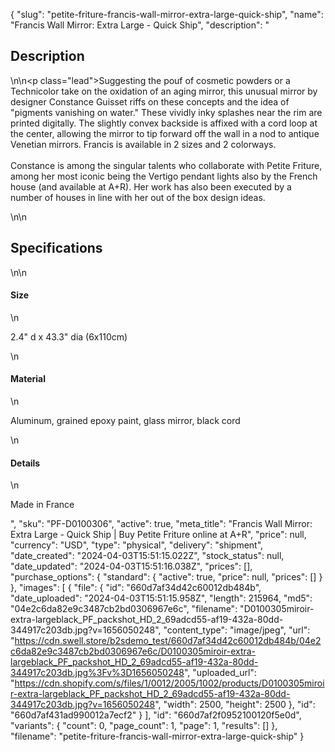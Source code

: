 {
  "slug": "petite-friture-francis-wall-mirror-extra-large-quick-ship",
  "name": "Francis Wall Mirror: Extra Large - Quick Ship",
  "description": "<h2>Description</h2>\n<!-- split -->\n<p class=\"lead\">Suggesting the pouf of cosmetic powders or a Technicolor take on the oxidation of an aging mirror, this unusual mirror by designer Constance Guisset riffs on these concepts and the idea of \"pigments vanishing on water.\" These vividly inky splashes near the rim are printed digitally. The slightly convex backside is affixed with a cord loop at the center, allowing the mirror to tip forward off the wall in a nod to antique Venetian mirrors. Francis is available in 2 sizes and 2 colorways. <br><br>Constance is among the singular talents who collaborate with Petite Friture, among her most iconic being the Vertigo pendant lights also by the French house (and available at A+R). Her work has also been executed by a number of houses in line with her out of the box design ideas.</p>\n<!-- split -->\n<h2>Specifications</h2>\n<!-- split -->\n<h4>Size</h4>\n<p>2.4\" d x 43.3\" dia (6x110cm)</p>\n<h4>Material</h4>\n<p>Aluminum, grained epoxy paint, glass mirror, black cord</p>\n<h4>Details</h4>\n<p>Made in France</p>",
  "sku": "PF-D0100306",
  "active": true,
  "meta_title": "Francis Wall Mirror: Extra Large - Quick Ship | Buy Petite Friture online at A+R",
  "price": null,
  "currency": "USD",
  "type": "physical",
  "delivery": "shipment",
  "date_created": "2024-04-03T15:51:15.022Z",
  "stock_status": null,
  "date_updated": "2024-04-03T15:51:16.038Z",
  "prices": [],
  "purchase_options": {
    "standard": {
      "active": true,
      "price": null,
      "prices": []
    }
  },
  "images": [
    {
      "file": {
        "id": "660d7af34d42c60012db484b",
        "date_uploaded": "2024-04-03T15:51:15.958Z",
        "length": 215964,
        "md5": "04e2c6da82e9c3487cb2bd0306967e6c",
        "filename": "D0100305miroir-extra-largeblack_PF_packshot_HD_2_69adcd55-af19-432a-80dd-344917c203db.jpg?v=1656050248",
        "content_type": "image/jpeg",
        "url": "https://cdn.swell.store/b2sdemo_test/660d7af34d42c60012db484b/04e2c6da82e9c3487cb2bd0306967e6c/D0100305miroir-extra-largeblack_PF_packshot_HD_2_69adcd55-af19-432a-80dd-344917c203db.jpg%3Fv%3D1656050248",
        "uploaded_url": "https://cdn.shopify.com/s/files/1/0012/2005/1002/products/D0100305miroir-extra-largeblack_PF_packshot_HD_2_69adcd55-af19-432a-80dd-344917c203db.jpg?v=1656050248",
        "width": 2500,
        "height": 2500
      },
      "id": "660d7af431ad990012a7ecf2"
    }
  ],
  "id": "660d7af2f0952100120f5e0d",
  "variants": {
    "count": 0,
    "page_count": 1,
    "page": 1,
    "results": []
  },
  "filename": "petite-friture-francis-wall-mirror-extra-large-quick-ship"
}